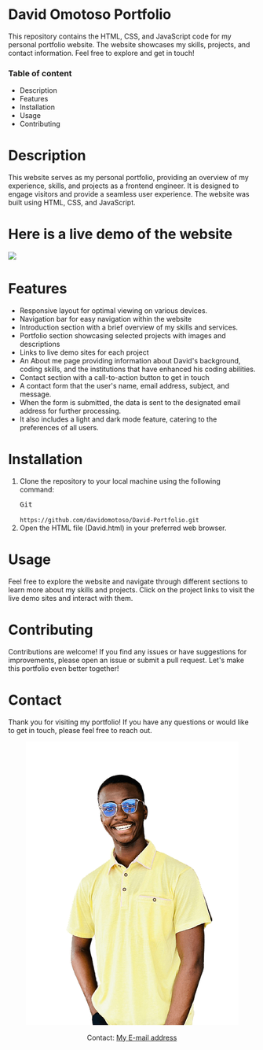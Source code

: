<div>
  <h1>David Omotoso Portfolio</h1>
  <p>
    This repository contains the HTML, CSS, and JavaScript code for my
    personal portfolio website. The website showcases my skills, projects,
    and contact information. Feel free to explore and get in touch!
  </p>
</div>
<div>
  <h3>Table of content</h3>
  <ul>
    <li>Description</li>
    <li>Features</li>
    <li>Installation</li>
    <li>Usage</li>
    <li>Contributing</li>
  </ul>
</div>
<div>
  <h1>Description</h1>
  <p>
    This website serves as my personal portfolio, providing an overview of
    my experience, skills, and projects as a frontend engineer. It is
    designed to engage visitors and provide a seamless user experience. The
    website was built using HTML, CSS, and JavaScript.
  </p>
  <div>
    <h1>Here is a live demo of the website</h1>
      <img src="Live Demo of David Omotoso Portfolio.mp4" />

  </div>
</div>
<div>
  <h1>Features</h1>
  <ul>
    <li>Responsive layout for optimal viewing on various devices.</li>
    <li>Navigation bar for easy navigation within the website</li>
    <li>
      Introduction section with a brief overview of my skills and services.
    </li>
    <li>
      Portfolio section showcasing selected projects with images and
      descriptions
    </li>
    <li>Links to live demo sites for each project</li>
    <li>
      An About me page providing information about David's background,
      coding skills, and the institutions that have enhanced his coding
      abilities.
    </li>
    <li>Contact section with a call-to-action button to get in touch</li>
    <li>
      A contact form that the user's name, email address, subject, and
      message.
    </li>
    <li>
      When the form is submitted, the data is sent to the designated email
      address for further processing.
    </li>
    <li>
      It also includes a light and dark mode feature, catering to the
      preferences of all users.
    </li>
  </ul>
</div>
<div>
  <h1>Installation</h1>
  <ol>
    <li>
      Clone the repository to your local machine using the following
      command:
      <pre>Git</pre>
      <code>https://github.com/davidomotoso/David-Portfolio.git</code>
    </li>
    <li>Open the HTML file (David.html) in your preferred web browser.</li>
  </ol>
</div>
<div>
  <h1>Usage</h1>
  <p>
    Feel free to explore the website and navigate through different sections
    to learn more about my skills and projects. Click on the project links
    to visit the live demo sites and interact with them.
  </p>
</div>
<div>
  <h1>Contributing</h1>
  <p>
    Contributions are welcome! If you find any issues or have suggestions
    for improvements, please open an issue or submit a pull request. Let's
    make this portfolio even better together!
  </p>
</div>
<div>
  <h1>Contact</h1>
  <p>
    Thank you for visiting my portfolio! If you have any questions or would
    like to get in touch, please feel free to reach out.
  </p>
  <div align="center">
    <img src="img/David.png" alt="David" title="David" />
    <br />
    <p>
      Contact:
      <a href="mailto:davidomotoso45@gmail.com">My E-mail address</a>
    </p>
  </div>
</div>
